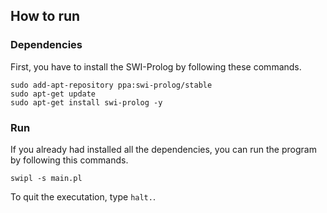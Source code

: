## How to run

### Dependencies

First, you have to install the SWI-Prolog by following these commands.

```shell
sudo add-apt-repository ppa:swi-prolog/stable
sudo apt-get update
sudo apt-get install swi-prolog -y
```

### Run

If you already had installed all the dependencies, you can run the program by following this commands.

```shell
swipl -s main.pl
```

To quit the executation, type `halt.`.